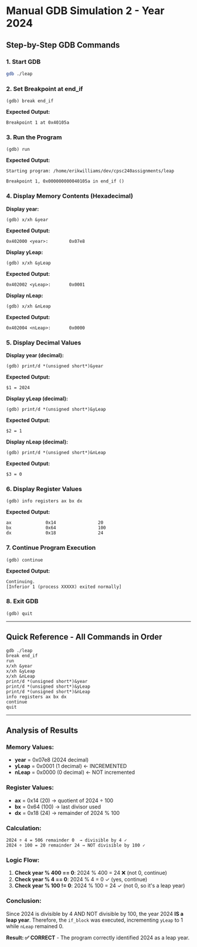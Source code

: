 # Manual GDB Simulation 2 - Year 2024

## Step-by-Step GDB Commands

### 1. Start GDB
```bash
gdb ./leap
```

### 2. Set Breakpoint at end_if
```gdb
(gdb) break end_if
```
**Expected Output:**
```
Breakpoint 1 at 0x40105a
```

### 3. Run the Program
```gdb
(gdb) run
```
**Expected Output:**
```
Starting program: /home/erikwilliams/dev/cpsc240assignments/leap

Breakpoint 1, 0x000000000040105a in end_if ()
```

### 4. Display Memory Contents (Hexadecimal)

**Display year:**
```gdb
(gdb) x/xh &year
```
**Expected Output:**
```
0x402000 <year>:        0x07e8
```

**Display yLeap:**
```gdb
(gdb) x/xh &yLeap
```
**Expected Output:**
```
0x402002 <yLeap>:       0x0001
```

**Display nLeap:**
```gdb
(gdb) x/xh &nLeap
```
**Expected Output:**
```
0x402004 <nLeap>:       0x0000
```

### 5. Display Decimal Values

**Display year (decimal):**
```gdb
(gdb) print/d *(unsigned short*)&year
```
**Expected Output:**
```
$1 = 2024
```

**Display yLeap (decimal):**
```gdb
(gdb) print/d *(unsigned short*)&yLeap
```
**Expected Output:**
```
$2 = 1
```

**Display nLeap (decimal):**
```gdb
(gdb) print/d *(unsigned short*)&nLeap
```
**Expected Output:**
```
$3 = 0
```

### 6. Display Register Values
```gdb
(gdb) info registers ax bx dx
```
**Expected Output:**
```
ax             0x14                20
bx             0x64                100
dx             0x18                24
```

### 7. Continue Program Execution
```gdb
(gdb) continue
```
**Expected Output:**
```
Continuing.
[Inferior 1 (process XXXXX) exited normally]
```

### 8. Exit GDB
```gdb
(gdb) quit
```

---

## Quick Reference - All Commands in Order

```gdb
gdb ./leap
break end_if
run
x/xh &year
x/xh &yLeap
x/xh &nLeap
print/d *(unsigned short*)&year
print/d *(unsigned short*)&yLeap
print/d *(unsigned short*)&nLeap
info registers ax bx dx
continue
quit
```

---

## Analysis of Results

### Memory Values:
- **year** = 0x07e8 (2024 decimal)
- **yLeap** = 0x0001 (1 decimal) ← INCREMENTED
- **nLeap** = 0x0000 (0 decimal) ← NOT incremented

### Register Values:
- **ax** = 0x14 (20) → quotient of 2024 ÷ 100
- **bx** = 0x64 (100) → last divisor used
- **dx** = 0x18 (24) → remainder of 2024 % 100

### Calculation:
```
2024 ÷ 4 = 506 remainder 0  → divisible by 4 ✓
2024 ÷ 100 = 20 remainder 24 → NOT divisible by 100 ✓
```

### Logic Flow:
1. **Check year % 400 == 0**: 2024 % 400 = 24 ❌ (not 0, continue)
2. **Check year % 4 == 0**: 2024 % 4 = 0 ✓ (yes, continue)
3. **Check year % 100 != 0**: 2024 % 100 = 24 ✓ (not 0, so it's a leap year)

### Conclusion:
Since 2024 is divisible by 4 AND NOT divisible by 100, the year 2024 **IS a leap year**.
Therefore, the `if_block` was executed, incrementing `yLeap` to 1 while `nLeap` remained 0.

**Result: ✅ CORRECT** - The program correctly identified 2024 as a leap year.
